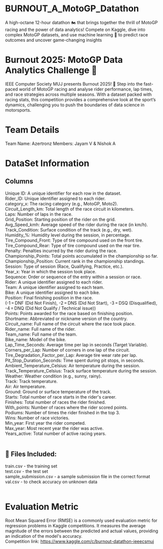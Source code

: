 # BURNOUT_A_MotoGP_Datathon
A high-octane 12-hour datathon 🏍️ that brings together the thrill of MotoGP racing and the power of data analytics! Compete on Kaggle, dive into complex MotoGP datasets, and use machine learning 🧠 to predict race outcomes and uncover game-changing insights
<br>
# Burnout 2025: MotoGP Data Analytics Challenge 🏁
IEEE Computer Society MUJ presents Burnout 2025! 🌟 Step into the fast-paced world of MotoGP racing and analyse rider performance, lap times, and race strategies across multiple seasons. With a dataset packed with racing stats, this competition provides a comprehensive look at the sport’s dynamics, challenging you to push the boundaries of data science in motorsports.
<br>
# Team Details
Team Name: Azertronz
Members: Jayam V & Nishok A
<br>
# DataSet Information
## Columns
Unique ID: A unique identifier for each row in the dataset. <br>
Rider_ID: Unique identifier assigned to each rider. <br>
category_x: The racing category (e.g., MotoGP, Moto2). <br>
Circuit_Length_km: Total length of the race circuit in kilometers. <br>
Laps: Number of laps in the race. <br>
Grid_Position: Starting position of the rider on the grid. <br>
Avg_Speed_kmh: Average speed of the rider during the race (in km/h). <br>
Track_Condition: Surface condition of the track (e.g., dry, wet). <br>
Humidity_%: Humidity level during the session, in percentage. <br>
Tire_Compound_Front: Type of tire compound used on the front tire. <br>
Tire_Compound_Rear: Type of tire compound used on the rear tire. <br>
Penalty: Penalties incurred by the rider during the race. <br>
Championship_Points: Total points accumulated in the championship so far. <br>
Championship_Position: Current rank in the championship standings. <br>
Session: Type of session (Race, Qualifying, Practice, etc.). <br>
Year_x: Year in which the session took place. <br>
Sequence: Order or sequence of the entry within a session or race. <br>
Rider: A unique identifier assigned to each rider. <br>
Team: A unique identifier assigned to each team. <br>
Bike: A unique identifier assigned to each bike. <br>
Position: Final finishing position in the race. <br>
(-1 = DNF (Did Not Finish), -2 = DNS (Did Not Start), -3 = DSQ (Disqualified), -4 = DNQ (Did Not Qualify / Technical issue)) <br>
Points: Points awarded for the race based on finishing position.<br>
Shortname: Abbreviated or nickname version of the country. <br>
Circuit_name: Full name of the circuit where the race took place. <br>
Rider_name: Full name of the rider. <br>
Team_name: Full name of the team. <br>
Bike_name: Model of the bike. <br>
Lap_Time_Seconds: Average time per lap in seconds (Target Variable). <br>
Corners_per_Lap: Number of corners in one lap of the circuit. <br>
Tire_Degradation_Factor_per_Lap: Average tire wear rate per lap. <br>
Pit_Stop_Duration_Seconds: Time spent during pit stops, in seconds. <br>
Ambient_Temperature_Celsius: Air temperature during the session. <br>
Track_Temperature_Celsius: Track surface temperature during the session. <br>
Weather: Weather condition (e.g., sunny, rainy). <br>
Track: Track temperature. <br>
Air: Air temperature. <br>
Ground: Ground or surface temperature of the track. <br>
Starts: Total number of race starts in the rider's career. <br>
Finishes: Total number of races the rider finished. <br>
With_points: Number of races where the rider scored points. <br>
Podiums: Number of times the rider finished in the top 3. <br>
Wins: Number of race victories. <br>
Min_year: First year the rider competed. <br>
Max_year: Most recent year the rider was active. <br>
Years_active: Total number of active racing years. <br>
<br>
## 📁 Files Included:
train.csv - the training set <br>
test.csv - the test set <br>
sample_submission.csv - a sample submission file in the correct format <br>
val.csv - to check accuracy on unknown data <br>
<br>
# Evaluation Metric
Root Mean Squared Error (RMSE) is a commonly used evaluation metric for regression problems in Kaggle competitions. It measures the average magnitude of the errors between the predicted and actual values, providing an indication of the model's accuracy.
<br>
Competition link: https://www.kaggle.com/c/burnout-datathon-ieeecsmuj
